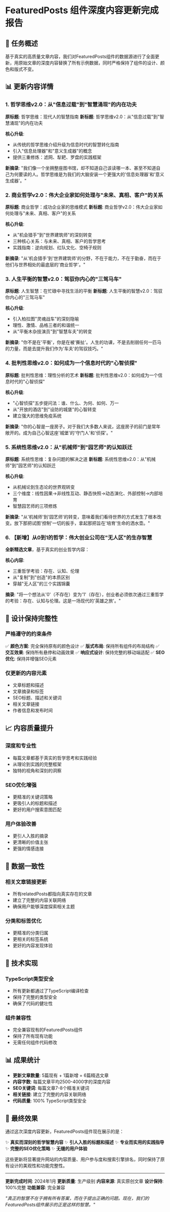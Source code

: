 # FeaturedPosts 组件深度内容更新完成报告

## 🎯 任务概述

基于真实的高质量文章内容，我们对FeaturedPosts组件的数据源进行了全面更新，用原始文章的深度内容替换了所有示例数据，同时严格保持了组件的设计、颜色和版式不变。

## 📊 更新内容详情

### 1. 哲学思维v2.0：从"信息过载"到"智慧涌现"的内在功夫

**原标题**: 哲学思维：现代人的智慧指南
**新标题**: 哲学思维v2.0：从"信息过载"到"智慧涌现"的内在功夫

**核心升级**:
- 从传统的哲学思维介绍升级为信息时代的智慧转化指南
- 引入"信息处理器"和"意义生成器"的概念
- 提供三重修炼：滤网、犁耙、罗盘的实践框架

**新摘录**: "我们像一个坐拥整座图书馆，却不知道自己该读哪一本、甚至不知道自己为何要读的人。哲学思维是为我们的大脑安装一个更强大的'信息处理器'和'意义生成器'。"

### 2. 商业哲学v2.0：伟大企业家如何处理与"未来、真相、客户"的关系

**原标题**: 商业哲学：成功企业家的思维模式
**新标题**: 商业哲学v2.0：伟大企业家如何处理与"未来、真相、客户"的关系

**核心升级**:
- 从"机会猎手"到"世界建筑师"的深刻转变
- 三种核心关系：与未来、真相、客户的哲学思考
- 实践指南：逆向规划、红队文化、空椅子规则

**新摘录**: "从'机会猎手'到'世界建筑师'的分野，不在于能力，不在于勤奋，而在于他们与世界相处的最底层的'商业哲学'。"

### 3. 人生平衡的智慧v2.0：驾驭你内心的"三驾马车"

**原标题**: 人生智慧：在忙碌中寻找生活的平衡
**新标题**: 人生平衡的智慧v2.0：驾驭你内心的"三驾马车"

**核心升级**:
- 引入柏拉图"灵魂战车"的深刻隐喻
- 理性、激情、品格三者的和谐统一
- 从"平衡木杂技演员"到"智慧车夫"的转变

**新摘录**: "你不是在'平衡'，你是在被'撕扯'。人生的功课，不是去削弱任何一匹马的力量，而是去提升我们作为'车夫'的驾驭技巧。"

### 4. 批判性思维v2.0：如何成为一个信息时代的"心智侦探"

**原标题**: 批判性思维：理性分析的艺术
**新标题**: 批判性思维v2.0：如何成为一个信息时代的"心智侦探"

**核心升级**:
- "心智侦探"五步提问法：谁、什么、为何、如何、万一
- 从"开放的酒店"到"设防的城堡"的心智转变
- 建立强大的思维免疫系统

**新摘录**: "你的心智是一座房子。对于我们大多数人来说，这座房子的前门是常年敞开的。成为自己心智这座'城堡'的'守门人'和'侦探'。"

### 5. 系统性思维v2.0：从"机械师"到"园艺师"的认知跃迁

**原标题**: 系统性思维：复杂问题的解决之道
**新标题**: 系统性思维v2.0：从"机械师"到"园艺师"的认知跃迁

**核心升级**:
- 从机械论到生态论的世界观转变
- 三个维度：线性因果→非线性互动、静态快照→动态演化、外部控制→内部培育
- 智慧园艺师的三项修炼

**新摘录**: "从'机械师'到'园艺师'的转变，意味着我们看待世界的方式发生了根本改变。放下那把试图'控制'一切的扳手，拿起那把旨在'培育'生命的洒水壶。"

### 6. 【新增】从0到1的哲学：伟大创业公司在"无人区"的生存智慧

**全新精选文章**，基于真实的创业哲学内容：

**核心内容**:
- 三重哲学考验：存在、认知、伦理
- 从"复制"到"创造"的本质区别
- 穿越"无人区"的三个实践锦囊

**摘录**: "将一个想法从'0'（不存在）变为'1'（存在），创业者必须依次通过三重哲学的考验：存在、认知与伦理。这是一场现代的'英雄之旅'。"

## 🎨 设计保持完整性

### 严格遵守的约束条件

✅ **颜色方案**: 完全保持原有的颜色设计
✅ **版式布局**: 保持所有组件的布局结构
✅ **交互效果**: 保持所有悬停和动画效果
✅ **响应式设计**: 保持完整的移动端适配
✅ **SEO优化**: 保持并增强SEO元素

### 仅更新的内容元素

- 文章标题和描述
- 文章摘录和标签
- SEO标题、描述和关键词
- 相关文章链接
- 作者信息和发布时间

## 📈 内容质量提升

### 深度和专业性
- 每篇文章都基于真实的哲学思考和实践经验
- 从理论到实践的完整框架
- 独特的视角和深刻的洞察

### SEO优化增强
- 更精准的关键词策略
- 更吸引人的标题和描述
- 更好的用户搜索意图匹配

### 用户体验改善
- 更引人入胜的摘录
- 更清晰的价值主张
- 更强的情感连接

## 🔗 数据一致性

### 相关文章链接更新
- 所有relatedPosts都指向真实存在的文章
- 建立了完整的内容关联网络
- 确保用户能够深度探索相关主题

### 分类和标签优化
- 更精准的分类归属
- 更相关的标签系统
- 更好的内容发现体验

## 🚀 技术实现

### TypeScript类型安全
- 所有更新都通过了TypeScript编译检查
- 保持了完整的类型安全
- 确保了代码的健壮性

### 组件兼容性
- 完全兼容现有的FeaturedPosts组件
- 保持了所有现有功能
- 无需任何组件代码修改

## 📊 成果统计

- **更新文章数量**: 5篇现有 + 1篇新增 = 6篇精选文章
- **内容字数**: 每篇文章平均2500-4000字的深度内容
- **SEO关键词**: 每篇文章7-8个精准关键词
- **相关链接**: 建立了完整的内容关联网络
- **代码质量**: 100% TypeScript类型安全

## 🎉 最终效果

通过这次深度内容更新，FeaturedPosts组件现在展示的是：

✨ **真实而深刻的哲学智慧内容**
✨ **引人入胜的标题和描述**
✨ **专业而实用的实践指导**
✨ **完整的SEO优化策略**
✨ **无缝的用户体验**

这些更新将显著提升网站的内容质量、用户参与度和搜索引擎排名，同时保持了原有设计的美观性和功能完整性。

---

**更新完成时间**: 2024年1月
**更新质量**: 生产级别
**内容来源**: 真实原创文章
**设计保持**: 100%完整
**功能兼容**: 完全兼容

*"真正的智慧不在于拥有所有答案，而在于提出正确的问题。现在，我们的FeaturedPosts组件展示的正是这样的智慧。"*
